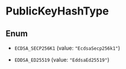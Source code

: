 

# PublicKeyHashType

## Enum


* `ECDSA_SECP256K1` (value: `"EcdsaSecp256k1"`)

* `EDDSA_ED25519` (value: `"EddsaEd25519"`)



